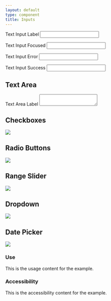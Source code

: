 ```yaml
---
layout: default
type: component
title: Inputs
---
```


<div class="preview">
  <!-- Add HTML markup for example here -->

  <label for="input-type-text">Text Input Label</label>
  <input type="text" name="input-type-text">

  <label for="input-focus">Text Input Focused</label>
  <input class="usa-input-focus" type="text" name="input-focus">

  <label for="input-error">Text Input Error</label>
  <input class="usa-input-error" type="text" name="input-error">

  <label for="input-success">Text Input Success</label>
  <input class="usa-input-success" type="text" name="input-success">

  <h2>Text Area</h2>
  <label for="input-type-textarea">Text Area Label</label>
  <textarea name="input-type-textarea"></textarea>

</div>

<h2>Checkboxes</h2>

<div class="preview">
  <!-- Add HTML markup for example here -->
  <img src="{{ site.baseurl }}/assets/img/static/Checkboxes_UI_v1.png">
</div>

<h2>Radio Buttons</h2>

<div class="preview">
  <!-- Add HTML markup for example here -->
  <img src="{{ site.baseurl }}/assets/img/static/Radio_Buttons_UI_v1.png">
</div>

<h2>Range Slider</h2>

<div class="preview">
  <!-- Add HTML markup for example here -->
  <img src="{{ site.baseurl }}/assets/img/static/Range_Slider_UI_v1.png">
</div>

<h2>Dropdown</h2>

<div class="preview">
  <!-- Add HTML markup for example here -->
  <img src="{{ site.baseurl }}/assets/img/static/Dropdown_UI_v1.png">
</div>

<h2>Date Picker</h2>

<div class="preview">
  <!-- Add HTML markup for example here -->
  <img src="{{ site.baseurl }}/assets/img/static/Date_Picker_UI_v1.png">
</div>

<div class="usa-grid-box">
  <div class="usa-width-one-half">
    <h3>Use</h3>
    <p>This is the usage content for the example.</p>
  </div>
  <div class="usa-width-one-half">
    <h3>Accessibility</h3>
    <p>This is the accessibility content for the example.</p>
  </div>  
</div>